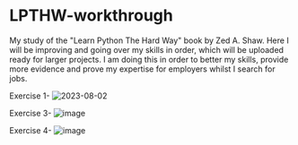 # LPTHW-workthrough
My study of the "Learn Python The Hard Way" book by Zed A. Shaw. Here I will be improving and going over my skills in order, which will be uploaded ready for larger projects. I am doing this in order to better my skills, provide more evidence and prove my expertise for employers whilst I search for jobs.

Exercise 1- ![2023-08-02](https://github.com/OllieMountier/LPTHW-workthrough/assets/116648304/79b71f97-e50e-43c3-bd79-3e9536ee2c5c)

Exercise 3- ![image](https://github.com/OllieMountier/LPTHW-workthrough/assets/116648304/594879f7-cfb6-44d2-84fe-9df37a1ed494)

Exercise 4- ![image](https://github.com/OllieMountier/LPTHW-workthrough/assets/116648304/da4ba337-ab0c-4529-8797-fcee04f664ff)
